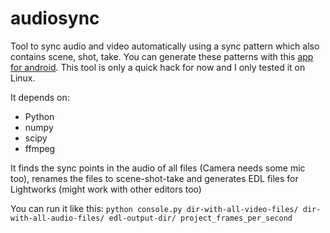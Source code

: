 audiosync
=========
Tool to sync audio and video automatically using a sync pattern which also contains scene, shot, take.
You can generate these patterns with this [app for android](https://github.com/antonxy/audiosync_androidapp).
This tool is only a quick hack for now and I only tested it on Linux.

It depends on:
- Python
- numpy
- scipy
- ffmpeg

It finds the sync points in the audio of all files (Camera needs some mic too), renames the files to scene-shot-take and generates EDL files for Lightworks (might work with other editors too)

You can run it like this:
`python console.py dir-with-all-video-files/ dir-with-all-audio-files/ edl-output-dir/ project_frames_per_second`